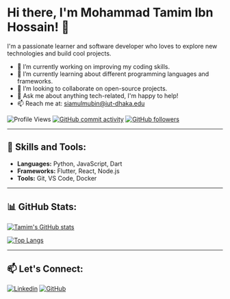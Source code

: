 # Hi there, I'm Mohammad Tamim Ibn Hossain! 👋

I'm a passionate learner and software developer who loves to explore new technologies and build cool projects.

- 🔭 I’m currently working on improving my coding skills.
- 🌱 I’m currently learning about different programming languages and frameworks.
- 👯 I’m looking to collaborate on open-source projects.
- 💬 Ask me about anything tech-related, I'm happy to help!
- 📫 Reach me at: siamulmubin@iut-dhaka.edu

![Profile Views](https://komarev.com/ghpvc/?username=Tamim200042130)
[![GitHub commit activity](https://img.shields.io/github/commit-activity/m/Tamim200042130/Tamim200042130?label=Total%20Commits)](https://github.com/Tamim200042130)
[![GitHub followers](https://img.shields.io/github/followers/Tamim200042130.svg?style=social&label=Follow)](https://github.com/Tamim200042130)

---

## 🚀 Skills and Tools:

- **Languages:** Python, JavaScript, Dart
- **Frameworks:** Flutter, React, Node.js
- **Tools:** Git, VS Code, Docker

---

## 📊 GitHub Stats:

[![Tamim's GitHub stats](https://github-readme-stats.vercel.app/api?username=Tamim200042130&show_icons=true&theme=dark)](https://github.com/Tamim200042130)

[![Top Langs](https://github-readme-stats.vercel.app/api/top-langs/?username=Tamim200042130&layout=compact&theme=dark)](https://github.com/Tamim200042130)

---

## 📫 Let's Connect:

[![Linkedin](https://img.shields.io/badge/-Tamim-blue?style=flat-square&logo=Linkedin&logoColor=white&link=https://www.linkedin.com/in/tamim-ibn-hossain/)](https://www.linkedin.com/in/tamim-ibn-hossain/)
[![GitHub](https://img.shields.io/badge/-Tamim-black?style=flat-square&logo=GitHub&logoColor=white&link=https://github.com/Tamim200042130)](https://github.com/Tamim200042130)

